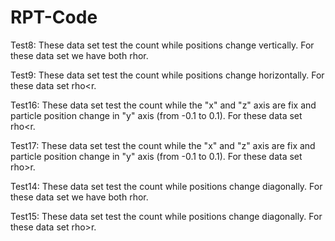 # RPT-Code

Test8:
These data set test the count while positions change vertically. For these data set we have both rho<r and rho>r.

Test9:
These data set test the count while positions change horizontally. For these data set rho<r.

Test16:
These data set test the count while the "x" and "z" axis are fix and particle position change in "y" axis (from -0.1 to 0.1). For these data set rho<r.


Test17:
These data set test the count while the "x" and "z" axis are fix and particle position change in "y" axis (from -0.1 to 0.1). For these data set rho>r.

Test14:
These data set test the count while positions change diagonally. For these data set we have both rho<r and rho>r.

Test15:
These data set test the count while positions change diagonally. For these data set rho>r.

